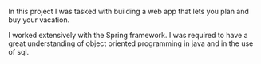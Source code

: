 In this project I was tasked with building a web app that lets you plan and buy your vacation.

I worked extensively with the Spring framework. I was required to have a great understanding of object oriented programming in java and in the use of sql.
